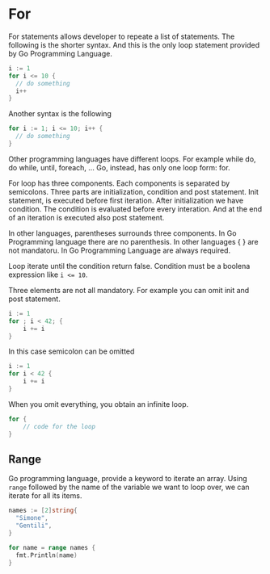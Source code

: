 # For

For statements allows developer to repeate a list of statements. The following is the shorter syntax. And this is the only loop statement provided by Go Programming Language.

```go
i := 1
for i <= 10 {
  // do something
  i++
}
```

Another syntax is the following

```go
for i := 1; i <= 10; i++ {
  // do something
}
```

Other programming languages have different loops. For example while do, do while, until, foreach, ... Go, instead, has only one loop form: for.

For loop has three components. Each components is separated by semicolons. Three parts are initialization, condition and post statement. Init statement, is executed before first iteration. After initialization we have condition. The condition is evaluated before every interation. And at the end of an iteration is executed also post statement.

In other languages, parentheses surrounds three components. In Go Programming language there are no parenthesis. In other languages { } are not mandatoru. In Go Programming Language are always required.

Loop iterate until the condition return false. Condition must be a boolena expression like `i <= 10`.

Three elements are not all mandatory. For example you can omit init and post statement.

```go
i := 1
for ; i < 42; {
    i += i
}
```

In this case semicolon can be omitted

```go
i := 1
for i < 42 {
    i += i
}
```

When you omit everything, you obtain an infinite loop.

```go
for {
    // code for the loop
}
```

## Range

Go programming language, provide a keyword to iterate an array. Using `range` followed by the name of the variable we want to loop over, we can iterate for all its items.

```go
names := [2]string{
  "Simone",
  "Gentili",
}

for name = range names {
  fmt.Println(name)
}
```